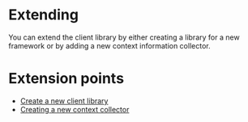 Extending
==========

You can extend the client library by either creating a library for a new framework or by adding a new context information collector.

# Extension points

* [Create a new client library](clientlib.md)
* [Creating a new context collector](contextprovider.md)
